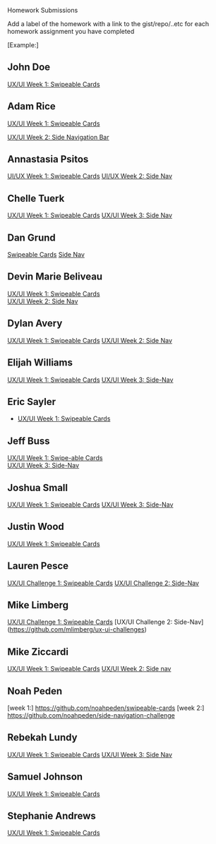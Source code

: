 Homework Submissions

Add a label of the homework with a link to the gist/repo/..etc for each homework assignment you have completed

[Example:]
## John Doe
[UX/UI Week 1: Swipeable Cards](https://github.com/johndoe/swipeable-cards)  

## Adam Rice
[UX/UI Week 1: Swipeable Cards](https://github.com/adam-rice/javascript-swipeable-cards)

[UX/UI Week 2: Side Navigation Bar](https://github.com/adam-rice/javascript-side-nav)

## Annastasia Psitos
[UI/UX Week 1: Swipeable Cards](https://github.com/apsitos/UI-UXpractice/tree/master/swipecards)
[UI/UX Week 2: Side Nav](https://github.com/apsitos/UI-UXpractice/tree/master/sidenav)

## Chelle Tuerk
[UX/UI Week 1: Swipeable Cards](https://github.com/chelletuerk/swipeable_cards)
[UX/UI Week 3: Side Nav](https://github.com/chelletuerk/side-nav)

## Dan Grund
[Swipeable Cards](https://github.com/DanGrund/Swipeable-Cards)
[Side Nav](https://github.com/DanGrund/sidebar-nav)


## Devin Marie Beliveau
[UX/UI Week 1: Swipeable Cards](https://github.com/devinmarieb/UX-UI-1-Swipeable-Cards)  
[UX/UI Week 2: Side Nav](https://github.com/devinmarieb/UX-UI-2-Side-Nav)  


## Dylan Avery
[UX/UI Week 1: Swipeable Cards](https://github.com/dylanavery720/swipeable-cards)
[UX/UI Week 2: Side Nav](https://github.com/dylanavery720/side-nav)

## Elijah Williams
[UX/UI Week 1: Swipeable Cards](https://github.com/ejwill04/Swipeable-cards)
[UX/UI Week 3: Side-Nav](https://github.com/ejwill04/Side-Nav)

## Eric Sayler
- [UX/UI Week 1: Swipeable Cards](https://github.com/esayler/supercharged-swipable-cards)

## Jeff Buss
[UX/UI Week 1: Swipe-able Cards](https://github.com/JeffBuss/ui-elements)<br/>
[UX/UI Week 3: Side-Nav](https://github.com/JeffBuss/ui-elements)

## Joshua Small
[UX/UI Week 1: Swipeable Cards](https://github.com/jksmall0631/swipeable-cards)
[UX/UI Week 3: Side-Nav](https://github.com/jksmall0631/side-nav)

## Justin Wood
[UX/UI Week 1: Swipeable Cards](https://github.com/jwood11atx/UX-UI---Swipeable-Cards)

## Lauren Pesce
[UX/UI Challenge 1: Swipeable Cards](https://github.com/pescel/swipeable-cards)
[UX/UI Challenge 2: Side-Nav](https://github.com/pescel/side-nav)

## Mike Limberg
[UX/UI Challenge 1: Swipeable Cards](https://github.com/mlimberg/ux-ui-challenges)
[UX/UI Challenge 2: Side-Nav] (https://github.com/mlimberg/ux-ui-challenges)

## Mike Ziccardi
[UX/UI Week 1: Swipeable Cards](https://github.com/mziccardi/swipe-cards)
[UX/UI Week 2: Side nav](https://github.com/mziccardi/Side_Nav)

## Noah Peden
[week 1:] https://github.com/noahpeden/swipeable-cards
[week 2:] https://github.com/noahpeden/side-navigation-challenge

## Rebekah Lundy
[UX/UI Week 1: Swipeable Cards](https://github.com/bekahlundy/ui-ux-swipe-cards)
[UX/UI Week 3: Side Nav](https://github.com/bekahlundy/side-nav)

## Samuel Johnson
[UX/UI Week 1: Swipeable Cards](https://github.com/sljohnson32/swipeable-cards)

## Stephanie Andrews
[UX/UI Week 1: Swipeable Cards](https://github.com/StephanieEA/ui-element-samples/tree/gh-pages/swipeable-cards)
